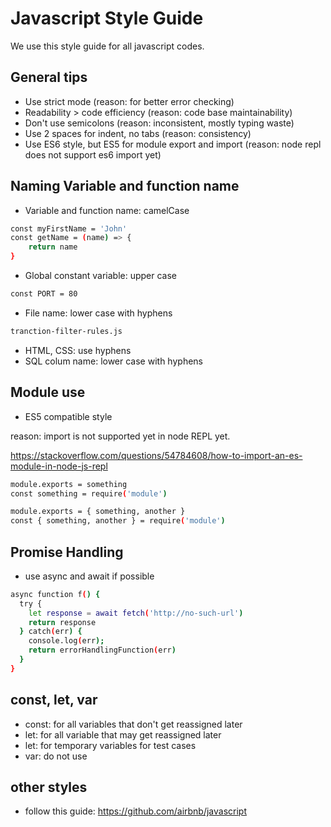 # Javascript Style Guide

We use this style guide for all javascript codes.

## General tips

- Use strict mode (reason: for better error checking)
- Readability > code efficiency (reason: code base maintainability)
- Don't use semicolons (reason: inconsistent, mostly typing waste)
- Use 2 spaces for indent, no tabs (reason: consistency)
- Use ES6 style, but ES5 for module export and import (reason: node repl does not support es6 import yet)

## Naming Variable and function name

-  Variable and function name: camelCase 
```bash
const myFirstName = 'John'
const getName = (name) => {
    return name
}
```
- Global constant variable: upper case
```bash
const PORT = 80
```
- File name: lower case with hyphens
```bash
tranction-filter-rules.js
```
- HTML, CSS: use hyphens
- SQL colum name: lower case with hyphens

## Module use

- ES5 compatible style

reason: import is not supported yet in node REPL yet. 

https://stackoverflow.com/questions/54784608/how-to-import-an-es-module-in-node-js-repl


```bash
module.exports = something
const something = require('module')

module.exports = { something, another }
const { something, another } = require('module')

```

## Promise Handling
- use async and await if possible
```bash
async function f() {
  try {
    let response = await fetch('http://no-such-url')
    return response
  } catch(err) {
    console.log(err); 
    return errorHandlingFunction(err)
  }
}
```

## const, let, var  
- const: for all variables that don't get reassigned later
- let: for all variable that may get reassigned later
- let: for temporary variables for test cases
- var: do not use

## other styles

- follow this guide: https://github.com/airbnb/javascript

